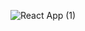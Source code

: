 ![React App (1)](https://user-images.githubusercontent.com/111089062/228515865-51605183-a36f-4a0c-9258-d105b0e8209d.png)
